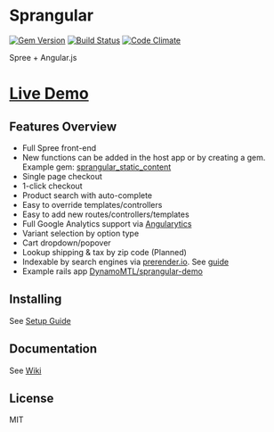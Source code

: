 # Sprangular

[![Gem Version](https://badge.fury.io/rb/sprangular.svg)](http://badge.fury.io/rb/sprangular)
[![Build Status](https://api.travis-ci.org/sprangular/sprangular.png)](https://travis-ci.org/sprangular/sprangular)
[![Code Climate](https://codeclimate.com/github/sprangular/sprangular.png)](https://codeclimate.com/github/sprangular/sprangular)

Spree + Angular.js

# [Live Demo](http://sprangular-demo.herokuapp.com)

## Features Overview

- Full Spree front-end
- New functions can be added in the host app or by creating a gem. Example gem: [sprangular_static_content](https://github.com/sprangular/sprangular_static_content)
- Single page checkout
- 1-click checkout
- Product search with auto-complete
- Easy to override templates/controllers
- Easy to add new routes/controllers/templates
- Full Google Analytics support via [Angularytics](https://github.com/mgonto/angularytics)
- Variant selection by option type
- Cart dropdown/popover
- Lookup shipping & tax by zip code (Planned)
- Indexable by search engines via [prerender.io](http://prerender.io). See [guide](https://github.com/sprangular/sprangular/wiki/prerendering)
- Example rails app [DynamoMTL/sprangular-demo](https://github.com/sprangular/sprangular-demo)

## Installing

See [Setup Guide](https://github.com/DynamoMTL/sprangular/wiki/setup-guide)

## Documentation

See [Wiki](https://github.com/DynamoMTL/sprangular/wiki)

## License

MIT
